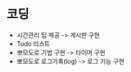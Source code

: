 # 코딩

* 시간관리 팁 제공 -&gt; 게시판 구현
* Todo 리스트
* 뽀모도로 기법 구현 -&gt; 타이머 구현
* 뽀모도로 로그기록\(log\) -&gt; 로그 기능 구현



